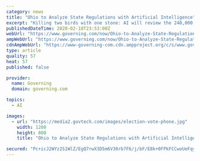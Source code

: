 ```yaml
---
category: news
title: "Ohio to Analyze State Regulations with Artificial Intelligence"
excerpt: "Killing two birds with one stone: AI will review the 240,000 existing regulations and narrow them for review. (TNS) — A new Ohio initiative aims to use artificial intelligence to guide an overhaul of the state’s laws and regulations. Lt. Gov. Jon Husted said his staff will use an AI software tool, developed for the state by an outside ..."
publishedDateTime: 2020-02-18T23:53:00Z
webUrl: "https://www.governing.com/now/Ohio-to-Analyze-State-Regulations-with-Artificial-Intelligence.html"
ampWebUrl: "https://www.governing.com/now/Ohio-to-Analyze-State-Regulations-with-Artificial-Intelligence.html?AMP"
cdnAmpWebUrl: "https://www-governing-com.cdn.ampproject.org/c/s/www.governing.com/now/Ohio-to-Analyze-State-Regulations-with-Artificial-Intelligence.html?AMP"
type: article
quality: 57
heat: 57
published: false

provider:
  name: Governing
  domain: governing.com

topics:
  - AI

images:
  - url: "https://media2.govtech.com/images/election-vote-phone.jpg"
    width: 1200
    height: 800
    title: "Ohio to Analyze State Regulations with Artificial Intelligence"

secured: "Pc+icJ2WYz2S1WlZ/EgQ7rwX3D5m6V30rb7F6/j/bF/E8k+0FPkFCCwoUeFqyye1sIOl8sMNolag35u/LY+5fMgrBYYuHYYfxQcjJ7YHojaOll+vpPiOb4pv50ErlhJLn+Kgtqf6fiHRfQIgRrUlRxsNoVhGoOaLL5y/ivdm65CMhBMel3S7IEpgW9OS8bMfpP9FOiwVNzIiX0dcE4LB0Lq66LMIovLghi09e1/NFMRJxaE/kBzKOA7cggDm/ourEcg/1Cf8nqRPM0h47KEJIsx/H5j3x3tcwZo6tb5slc1H2mk85kfs1ksq32I/VvDu;NwLw/cmbT7pS74k9VavElg=="
---
```



